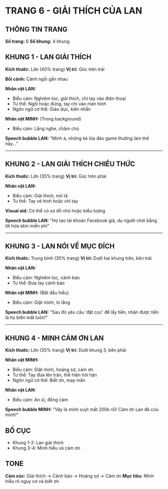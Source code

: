 # TRANG 6 - GIẢI THÍCH CỦA LAN

## THÔNG TIN TRANG
**Số trang:** 6
**Số khung:** 4 khung

## KHUNG 1 - LAN GIẢI THÍCH
**Kích thước:** Lớn (40% trang)
**Vị trí:** Góc trên trái

**Bối cảnh:** Cảnh ngồi gần nhau

**Nhân vật LAN:**
- Biểu cảm: Nghiêm túc, giải thích, chỉ tay vào điện thoại
- Tư thế: Ngồi hoặc đứng, tay chỉ vào màn hình
- Ngôn ngữ cơ thể: Giáo dục, kiên nhẫn

**Nhân vật MINH:** (Trong background)
- Biểu cảm: Lắng nghe, chăm chú

**Speech bubble LAN:** "Minh à, những kẻ lừa đảo game thường làm thế này..."

---

## KHUNG 2 - LAN GIẢI THÍCH CHIÊU THỨC
**Kích thước:** Lớn (35% trang)
**Vị trí:** Góc trên phải

**Nhân vật LAN:**
- Biểu cảm: Giải thích, mô tả
- Tư thế: Tay vẽ hình hoặc chỉ tay

**Visual aid:** Có thể có sơ đồ nhỏ hoặc biểu tượng

**Speech bubble LAN:** "Họ tạo tài khoản Facebook giả, dụ người chơi bằng lời hứa skin miễn phí"

---

## KHUNG 3 - LAN NÓI VỀ MỤC ĐÍCH
**Kích thước:** Trung bình (30% trang)
**Vị trí:** Dưới hai khung trên, bên trái

**Nhân vật LAN:**
- Biểu cảm: Nghiêm túc, cảnh báo
- Tư thế: Đưa tay cảnh báo

**Nhân vật MINH:** (Bắt đầu hiểu)
- Biểu cảm: Giật mình, lo lắng

**Speech bubble LAN:** "Sau đó yêu cầu 'đặt cọc' để lấy tiền, nhận được tiền là họ biến mất luôn!"

---

## KHUNG 4 - MINH CẢM ƠN LAN
**Kích thước:** Lớn (35% trang)
**Vị trí:** Dưới khung 3, bên phải

**Nhân vật MINH:**
- Biểu cảm: Giật mình, hoảng sợ, cảm ơn
- Tư thế: Tay đưa lên trán, thể hiện hỏi hận
- Ngôn ngữ cơ thể: Biết ơn, may mắn

**Nhân vật LAN:**
- Biểu cảm: An ủi, đồng cảm

**Speech bubble MINH:** "Vậy là mình suýt mất 200k rồi! Cảm ơn Lan đã cứu mình!"

## BỐ CỤC
- Khung 1-2: Lan giải thích
- Khung 3-4: Minh hiểu và cảm ơn

## TONE
**Cảm xúc:** Giải thích → Cảnh báo → Hoảng sợ → Cảm ơn
**Mục tiêu:** Minh hiểu rõ nguy cơ và biết ơn
